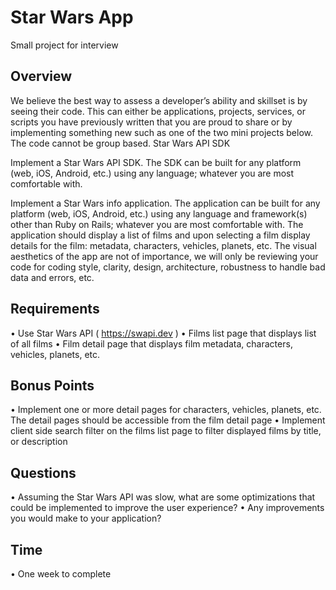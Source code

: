 # Star Wars App
Small project for interview

## Overview
We believe the best way to assess a developer’s ability and skillset is by seeing their code. This can either be applications, projects, services, or scripts you have previously written that you are proud to share or by implementing something new such as one of the two mini projects below. The code cannot be group based.
Star Wars API SDK

Implement a Star Wars API SDK. The SDK can be built for any platform (web, iOS, Android, etc.) using any language; whatever you are most comfortable with.

Implement a Star Wars info application. The application can be built for any platform (web, iOS, Android, etc.) using any language and framework(s) other than Ruby on Rails; whatever you are most comfortable with. The application should display a list of films and upon selecting a film display details for the film: metadata, characters, vehicles, planets, etc.
The visual aesthetics of the app are not of importance, we will only be reviewing your code for coding style, clarity, design, architecture, robustness to handle bad data and errors, etc.

## Requirements
• Use Star Wars API ( https://swapi.dev )
• Films list page that displays list of all films
• Film detail page that displays film metadata, characters, vehicles, planets, etc.

## Bonus Points
• Implement one or more detail pages for characters, vehicles, planets, etc. The detail pages should be accessible from the film detail page
• Implement client side search filter on the films list page to filter displayed films by title, or description

## Questions
• Assuming the Star Wars API was slow, what are some optimizations that could be implemented to improve the user experience?
• Any improvements you would make to your application?

## Time
• One week to complete